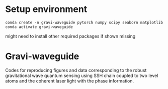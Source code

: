 # Setup environment
```
conda create -n gravi-waveguide pytorch numpy scipy seaborn matplotlib
conda activate gravi-waveguide
```
might need to install other required packages if shown missing

# Gravi-waveguide
Codes for reproducing figures and data corresponding to the robust gravitational wave quantum sensing using SSH chain coupled to two level atoms and the coherent laser light with the phase information.
